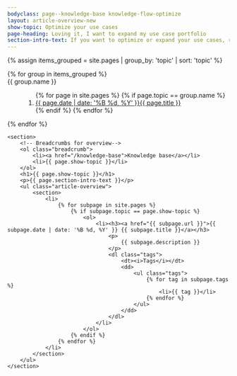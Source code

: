 ```yaml
---
bodyclass: page--knowledge-base knowledge-flow-optimize
layout: article-overview-new
show-topic: Optimize your use cases
page-heading: Loving it, I want to expand my use case portfolio
section-intro-text: If you want to optimize or expand your use cases, read these articles to accelerate.
---
```


<!-- THIS PAGE CONTAINS THE INDEX FOR THIS FOLDER -->


<div class="article-container">
    {% assign items_grouped = site.pages | group_by: 'topic' | sort: 'topic' %}
    <dl class="article-toc">
        {% for group in items_grouped %}
            <dt data-group="{{ group.name }}">{{ group.name }}</dt>
            <dd>
                <ol class="list-ordered">
                    {% for page in site.pages %}
                        {% if page.topic == group.name %}
                            <li><a href="{{ page.url }}">{{ page.date | date: '%B %d, %Y' }}{{ page.title }}</a></li>
                        {% endif %}
                    {% endfor %}
                </ol>
            </dd>
        {% endfor %}
    </dl>
    
    <section>
        <!-- Breadcrumbs for overview-->
		<ol class="breadcrumb">
			<li><a href="/knowledge-base">Knowledge base</a></li>
			<li>{{ page.show-topic }}</li>
		</ol>
        <h1>{{ page.show-topic }}</h1>
        <p>{{ page.section-intro-text }}</p>
        <ul class="article-overview">
            <section>
                <li>
                    {% for subpage in site.pages %}
                        {% if subpage.topic == page.show-topic %}
                            <ol>
                                <li><h3><a href="{{ subpage.url }}">{{ subpage.date | date: '%B %d, %Y' }} {{ subpage.title }}</a></h3>
                                    <p>
                                        {{ subpage.description }}
                                    </p>
                                    <dl class="tags">
                                        <dt><i>Tags</i></dt>
                                        <dd>
                                            <ul class="tags">
                                    			{% for tag in subpage.tags %}
                                					<li>{{ tag }}</li>
                                				{% endfor %}
                                			</ul>
                                        </dd>
                                    </dl>
                                </li>
                            </ol>
                        {% endif %}
                    {% endfor %}
                </li>
            </section>
        </ul>
    </section>
</div>